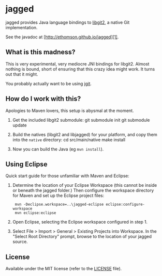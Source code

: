 # jagged

jagged provides Java language bindings to [libgit2][0], a native Git
implementation.

See the javadoc at [http://ethomson.github.io/jagged][1].

[0]: https://github.com/libgit2/libgit2
[1]: http://ethomson.github.io/jagged

## What is this madness?

This is very experimental, very mediocre JNI bindings for libgit2.
Almost nothing is bound, short of ensuring that this crazy idea might
work.  It turns out that it might.

You probably actually want to be using [jgit][2].

[2]: http://www.jgit.org

## How do I work with this?

Apologies to Maven lovers, this setup is abysmal at the moment.

1. Get the included libgit2 submodule:
        git submodule init
        git submodule update

2. Build the natives (libgit2 and libjagged) for your platform, and copy
   them into the `native` directory:
        cd src/main/native
        make install

3. Now you can build the Java (eg `mvn install`).

## Using Eclipse

Quick start guide for those unfamiliar with Maven and Eclipse:

1. Determine the location of your Eclipse Workspace (this cannot be inside
   or beneath the jagged folder.)  Then configure the workspace directory
   for Maven and set up the Eclipse project files:

        mvn -Declipse.workspace=..\jagged-eclipse eclipse:configure-workspace
        mvn eclipse:eclipse

2. Open Eclipse, selecting the Eclipse workspace configured in step 1.
3. Select File > Import > General > Existing Projects into Workspace.  In the
   "Select Root Directory" prompt, browse to the location of your jagged
   source.

## License

Available under the MIT license (refer to the [LICENSE][2] file).

[2]: https://github.com/ethomson/jagged/blob/master/LICENSE
